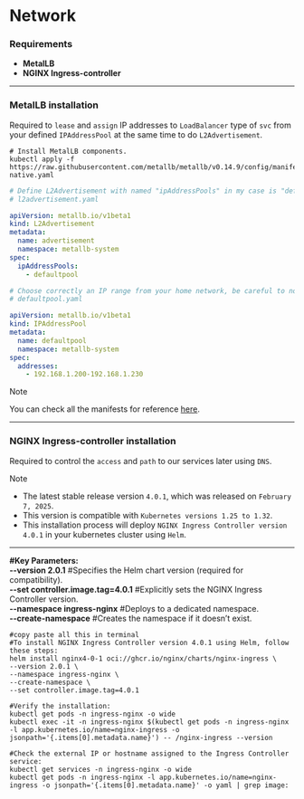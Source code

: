 # Network

### Requirements
- **MetalLB**
- **NGINX Ingress-controller**



---
### MetalLB installation

Required to `lease` and `assign` IP addresses to `LoadBalancer` type of `svc` from your defined `IPAddressPool` at the same time to do `L2Advertisement`.

```shell
# Install MetalLB components.
kubectl apply -f https://raw.githubusercontent.com/metallb/metallb/v0.14.9/config/manifests/metallb-native.yaml 
```

```yaml
# Define L2Advertisement with named "ipAddressPools" in my case is "defaultpool".
# l2advertisement.yaml

apiVersion: metallb.io/v1beta1
kind: L2Advertisement
metadata:
  name: advertisement
  namespace: metallb-system
spec:
  ipAddressPools:
    - defaultpool
```

```yaml
# Choose correctly an IP range from your home network, be careful to not select already used IPs.
# defaultpool.yaml

apiVersion: metallb.io/v1beta1
kind: IPAddressPool
metadata:
  name: defaultpool
  namespace: metallb-system
spec:
  addresses:
    - 192.168.1.200-192.168.1.230 
```

>[!Note]
> You can check all the manifests for reference [here](./metalb).

---
### NGINX Ingress-controller installation

Required to control the `access` and `path` to our services later using `DNS`.

>[!Note]
> - The latest stable release version `4.0.1`, which was released on `February 7, 2025`. 
> - This version is compatible with `Kubernetes versions 1.25 to 1.32`.
> - This installation process will deploy `NGINX Ingress Controller version 4.0.1` in your kubernetes cluster using `Helm`. 
> ---
> **#Key Parameters:** <br>
> **--version 2.0.1**   #Specifies the Helm chart version (required for compatibility). <br>
> **--set controller.image.tag=4.0.1**   #Explicitly sets the NGINX Ingress Controller version. <br>
> **--namespace ingress-nginx**   #Deploys to a dedicated namespace. <br>
> **--create-namespace**   #Creates the namespace if it doesn’t exist.

 ```shell
#copy paste all this in terminal
#To install NGINX Ingress Controller version 4.0.1 using Helm, follow these steps:
helm install nginx4-0-1 oci://ghcr.io/nginx/charts/nginx-ingress \
--version 2.0.1 \
--namespace ingress-nginx \
--create-namespace \
--set controller.image.tag=4.0.1

#Verify the installation:
kubectl get pods -n ingress-nginx -o wide
kubectl exec -it -n ingress-nginx $(kubectl get pods -n ingress-nginx -l app.kubernetes.io/name=nginx-ingress -o jsonpath='{.items[0].metadata.name}') -- /nginx-ingress --version

#Check the external IP or hostname assigned to the Ingress Controller service:
kubectl get services -n ingress-nginx -o wide
kubectl get pods -n ingress-nginx -l app.kubernetes.io/name=nginx-ingress -o jsonpath='{.items[0].metadata.name}' -o yaml | grep image:
```